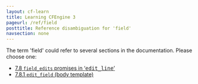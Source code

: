 ```yaml
---
layout: cf-learn
title: Learning CFEngine 3
pageurl: /ref/field
posttitle: Reference disambiguation for 'field'
navsection: none
---
```


The term 'field' could refer to several sections in the documentation. Please choose one:

- [7\.8 <code>field\_edits</code> promises in &lsquo;<samp><span class="samp">edit\_line</span></samp>&rsquo;](https://cfengine.com/manuals/cf3-reference.html#field_edits-in-edit_line-promises)
- [7\.8\.1 <code>edit\_field</code> \(body template\)](https://cfengine.com/manuals/cf3-reference.html#edit_field-in-field_edits)
